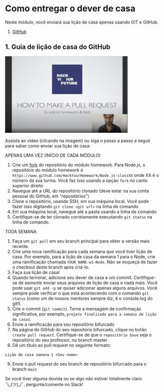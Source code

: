 # Como entregar o dever de casa

Neste módulo, você enviará sua lição de casa apenas usando GIT e GitHub.

1. [GitHub](https://www.github.com/HackYourFuture/Node.js)

## 1. Guia de lição de casa do GitHub

<a href="http://www.youtube.com/watch?feature=player_embedded&v=CpYARPYGQU8" target="_blank"><img src="./assets/submit-homework.png" width="400" height ="250" alt="HYF Vídeo" /></a>

Assista ao vídeo (clicando na imagem) ou siga o passo a passo a seguir para saber como enviar sua lição de casa:

APENAS UMA VEZ (INÍCIO DE CADA MÓDULO)

1. Crie um [fork](https://help.github.com/en/articles/fork-a-repo) do repositório do módulo homework. Para Node.js, o repositório do módulo homework é `https://www.github.com/HackYourHomework/Node.js-classXX` onde XX é o número da sua turma. Você faz isso usando a opção `fork` no canto superior direito
2. Navegue até a URL do repositório clonado (deve estar na sua conta pessoal do GitHub, em "repositórios")
3. Clone o repositório, usando SSH, em sua máquina local. Você pode fazer isso digitando `git clone <git url>` na linha de comando
4. Em sua máquina local, navegue até a pasta usando a linha de comando
5. Certifique-se de ter clonado corretamente executando `git status` na linha de comando.

TODA SEMANA

1. Faça um `git pull` em seu branch principal para obter a versão mais recente.
2. Crie uma nova ramificação para cada semana que você tiver lição de casa. Por exemplo, para a lição de casa da semana 1 para o Node, crie uma ramificação chamada `YOUR_NAME-w1-Node`. Não se esqueça de fazer o checkout deste branch após criá-lo.
3. Faça sua lição de casa!
4. Quando terminar, adicione seu dever de casa a um commit. Certifique-se de *somente* enviar seus arquivos de lição de casa e nada mais. Você pode usar `git add -p` se quiser adicionar apenas alguns arquivos. Você sempre pode verificar o que está acontecendo com o comando `git status` (como um de nossos mentores sempre diz, é o console.log do git!).
5. Crie o commit (`git commit`). Torne a mensagem de confirmação significativa, por exemplo, `projeto finalizado para a semana de lição de casa1`.
6. Envie a ramificação para seu repositório bifurcado
7. Na página do GitHub do seu repositório bifurcado, clique no botão `create pull request`. Certifique-se de que o `repositório base` seja o repositório do seu professor, no branch master
8. Dê um título ao pull request no seguinte formato:

```remarcação
Lição de casa semana 1 <Seu nome>
```

9. Envie o pull request do seu branch de repositório bifurcado para o branch `main`

Se você tiver alguma dúvida ou se algo não estiver totalmente claro ¯\\\_(ツ)\_/¯, pergunte/comente no Slack!

